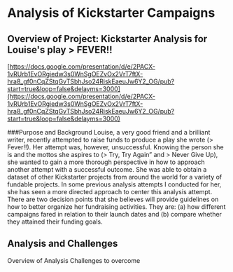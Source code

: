 # Analysis of Kickstarter Campaigns
## Overview of Project: Kickstarter Analysis for Louise's play > FEVER!!
[https://docs.google.com/presentation/d/e/2PACX-1vRUrb1EvORgiedw3s0WnSgOEZvOx2VrT7ftX-hra8_gf0nCqZStqGvTSbhJso24RiskEaeuJw6Y2_OG/pub?start=true&loop=false&delayms=3000](https://docs.google.com/presentation/d/e/2PACX-1vRUrb1EvORgiedw3s0WnSgOEZvOx2VrT7ftX-hra8_gf0nCqZStqGvTSbhJso24RiskEaeuJw6Y2_OG/pub?start=true&loop=false&delayms=3000)

###Purpose and Background
Louise, a very good friend and a brilliant writer, recently attempted to raise funds to produce a play she wrote (> Fever!!).  Her attempt was, however, unsuccessful. Knowing the person she is and the mottos she aspires to (> Try, Try Again” and > Never Give Up), she wanted to gain a more thorough perspective in how to approach another attempt with a successful outcome. She was able to obtain a dataset of other Kickstarter projects from around the world for a variety of fundable projects. In some previous analysis attempts I conducted for her, she has seen a more directed approach to center this analysis attempt. There are two decision points that she believes will provide guidelines on how to better organize her fundraising activities. They are: (a) how different campaigns fared in relation to their launch dates and (b) compare whether they attained their funding goals. 

## Analysis and Challenges
Overview of Analysis
Challenges to overcome
